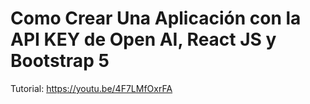 # Como Crear Una Aplicación con la API KEY de Open AI, React JS y Bootstrap 5
Tutorial: https://youtu.be/4F7LMfOxrFA 
